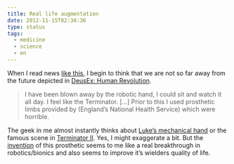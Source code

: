 ```yaml
---
title: Real life augmentation
date: 2012-11-15T02:34:36
type: status
tags:
  - medicine
  - science
  - en
---
```


When I read news [like this](http://www.nydailynews.com/news/world/uk-man-amazing-new-robotic-arm-article-1.1198220), I begin to think that we are not so far away from the future depicted in [DeusEx: Human Revolution](http://www.youtube.com/watch?v=Kq5KWLqUewc).

> I have been blown away by the robotic hand, I could sit and watch it all day. I feel like the Terminator. […] Prior to this I used prosthetic limbs provided by (England’s National Health Service) which were horrible.

The geek in me almost instantly thinks about [Luke’s mechanical hand](http://www.harrr.org/robotpower/wp-content/uploads/2009/10/LukeHand.jpg) or the famous scene in [Terminator II](http://www.youtube.com/watch?v=aAr8llumKnY). Yes, I might exaggerate a bit. But the [invention](http://bebionic.com) of this prosthetic seems to me like a real breakthrough in robotics/bionics and also seems to improve it’s wielders quality of life.
